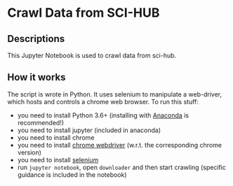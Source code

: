 # Crawl Data from SCI-HUB

## Descriptions

This Jupyter Notebook is used to crawl data from sci-hub.

## How it works

The script is wrote in Python. 
It uses selenium to manipulate a web-driver, which hosts and controls a chrome web browser. 
To run this stuff:
- you need to install Python 3.6+ (installing with [Anaconda](https://www.anaconda.com/distribution/) is recommended!)
- you need to install jupyter (included in anaconda)
- you need to install chrome
- you need to install [chrome webdriver](https://chromedriver.chromium.org/downloads) (w.r.t. the corresponding chrome version)
- you need to install [selenium](https://selenium-python.readthedocs.io/)
- run `jupyter notebook`, open `downloader` and then start crawling (specific guidance is included in the notebook)
